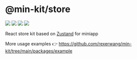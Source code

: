 # @min-kit/store

[![](https://img.shields.io/codecov/c/github/rexerwang/min-kit?flag=store&style=for-the-badge)](https://codecov.io/gh/rexerwang/min-kit/flags)
[![](https://img.shields.io/npm/types/%40min-kit/store?style=for-the-badge)](https://github.com/rexerwang/min-kit/tree/main/packages/store)
[![](https://img.shields.io/npm/v/%40min-kit/store?style=for-the-badge)](https://npm.im/@min-kit/store)
[![](https://img.shields.io/badge/React-Tarojs-007ACC?style=for-the-badge&logo=react&logoColor=61DAFB&labelColor=20232A)](https://github.com/NervJS/taro)

React store kit based on [Zustand](https://github.com/pmndrs/zustand) for miniapp

More usage examples 👉 https://github.com/rexerwang/min-kit/tree/main/packages/example
